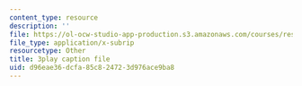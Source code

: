 ```yaml
---
content_type: resource
description: ''
file: https://ol-ocw-studio-app-production.s3.amazonaws.com/courses/res-3-002-collaborative-design-and-creative-expression-with-arduino-microcontrollers-january-iap-2017/d96eae36dcfa85c824723d976ace9ba8_zOmTVlqqdEU.srt
file_type: application/x-subrip
resourcetype: Other
title: 3play caption file
uid: d96eae36-dcfa-85c8-2472-3d976ace9ba8
---
```

